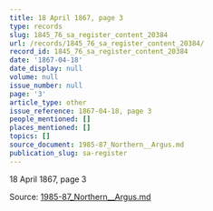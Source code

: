 ```yaml
---
title: 18 April 1867, page 3
type: records
slug: 1845_76_sa_register_content_20384
url: /records/1845_76_sa_register_content_20384/
record_id: 1845_76_sa_register_content_20384
date: '1867-04-18'
date_display: null
volume: null
issue_number: null
page: '3'
article_type: other
issue_reference: 1867-04-18, page 3
people_mentioned: []
places_mentioned: []
topics: []
source_document: 1985-87_Northern__Argus.md
publication_slug: sa-register
---
```


18 April 1867, page 3

Source: [1985-87_Northern__Argus.md](/downloads/markdown/1985-87_Northern__Argus.md)
